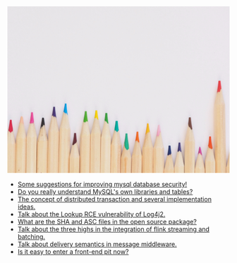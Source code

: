 <script>
var pageHeader=document.getElementsByClassName("page-header")[0].innerHTML;
 pageHeader="<center><img style='border-radius: 50% !important;' src='https://avatars.githubusercontent.com/u/88264073?s=400&amp;u=63e618520a5b6aa87636714e69f8228374c4e9b1&amp;v=4' width='200' height='200' alt='@anigkus' title='Github of Anigkus' ></center>"+pageHeader;
document.getElementsByClassName("page-header")[0].innerHTML=pageHeader;
</script>

![Anigkus github article template title](assets/images/figure-1.jpg "Github of Anigkus")
<br/>

[- Favorite list of frequently used regular expressions.(./favorite-list-of-frequently-used-regular-expressions.md) <br/>]:#
- [Some suggestions for improving mysql database security!](./some-suggestions-for-improving-mysql-database-security.md) <br/>
- [Do you really understand MySQL's own libraries and tables?](./do-you-really-understand-mysql-is-own-libraries-and-tables.md)<br/>
- [The concept of distributed transaction and several implementation ideas.](./the-concept-of-distributed-transaction-and-several-implementation-ideas.md)<br/>
- [Talk about the Lookup RCE vulnerability of Log4j2.](./talk-about-the-lookup-rce-vulnerability-of-log4j2.md)<br/>
- [What are the SHA and ASC files in the open source package?](./what-are-the-sha-and-asc-files-in-the-open-source-package.md)<br/>
- [Talk about the three highs in the integration of flink streaming and batching.](./talk-about-the-three-highs-in-the-integration-of-flink-streaming-and-batching.md)<br/>
- [Talk about delivery semantics in message middleware.](./talk-about-delivery-semantics-in-message-middleware.md)<br/>
- [Is it easy to enter a front-end pit now?](./is-it-easy-to-enter-a-front-end-pit-now.md)<br/>